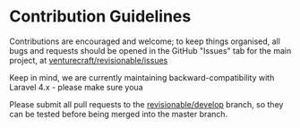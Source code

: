 # Contribution Guidelines

Contributions are encouraged and welcome; to keep things organised, all bugs and requests should be
opened in the GitHub "Issues" tab for the main project, at [venturecraft/revisionable/issues](https://github.com/venturecraft/revisionable/issues)

Keep in mind, we are currently maintaining backward-compatibility with Laravel 4.x - please make sure youa

Please submit all pull requests to the [revisionable/develop](https://github.com/VentureCraft/revisionable/tree/develop) branch, so they can be tested before being merged into the master branch.
